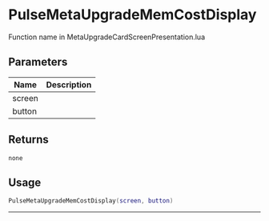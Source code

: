 # PulseMetaUpgradeMemCostDisplay

Function name in MetaUpgradeCardScreenPresentation.lua

## Parameters

| Name   | Description |
| ------ | ----------- |
| screen |             |
| button |             |

## Returns

`none`

## Usage

```lua
PulseMetaUpgradeMemCostDisplay(screen, button)
```

---

